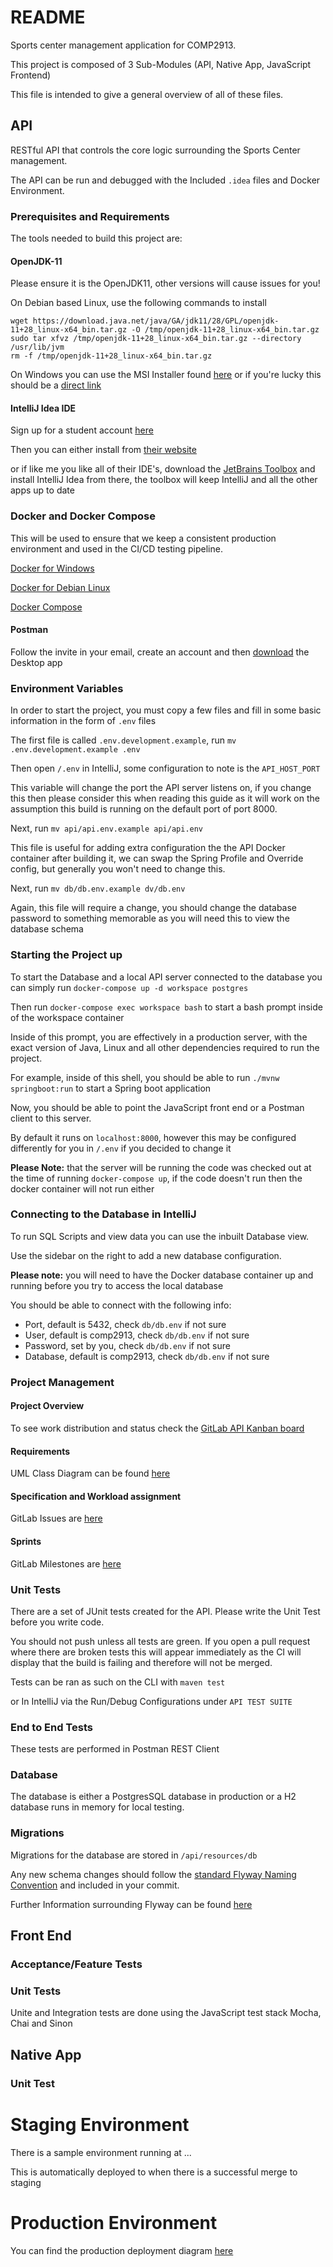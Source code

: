 # README

Sports center management application for COMP2913.

This project is composed of 3 Sub-Modules (API, Native App, JavaScript Frontend)

This file is intended to give a general overview of all of these files.

## API

RESTful API that controls the core logic surrounding the Sports Center management.

The API can be run and debugged with the Included `.idea` files and Docker Environment.

### Prerequisites and Requirements

The tools needed to build this project are:

#### OpenJDK-11

Please ensure it is the OpenJDK11, other versions will cause issues for you!

On Debian based Linux, use the following commands to install

```shell script
wget https://download.java.net/java/GA/jdk11/28/GPL/openjdk-11+28_linux-x64_bin.tar.gz -O /tmp/openjdk-11+28_linux-x64_bin.tar.gz
sudo tar xfvz /tmp/openjdk-11+28_linux-x64_bin.tar.gz --directory /usr/lib/jvm
rm -f /tmp/openjdk-11+28_linux-x64_bin.tar.gz
```

On Windows you can use the MSI Installer found [here](https://developers.redhat.com/products/openjdk/download)
or if you're lucky this should be a [direct link](https://developers.redhat.com/download-manager/file/java-11-openjdk-11.0.6.10-2.windows.redhat.x86_64.msi)


#### IntelliJ Idea IDE

Sign up for a student account [here](https://www.jetbrains.com/student/)

Then you can either install from [their website](https://www.jetbrains.com/idea/)

or if like me you
like all of their IDE's, download the [JetBrains Toolbox](https://www.jetbrains.com/toolbox-app/) and install
IntelliJ Idea from there, the toolbox will keep IntelliJ and all the other apps up to date

### Docker and Docker Compose

This will be used to ensure that we keep a consistent production environment
and used in the CI/CD testing pipeline.

[Docker for Windows](https://docs.docker.com/docker-for-windows/install/)

[Docker for Debian Linux](https://docs.docker.com/install/linux/docker-ce/ubuntu/)

[Docker Compose](https://docs.docker.com/compose/install/)

#### Postman

Follow the invite in your email, create an account and then [download](https://www.postman.com/downloads/) the Desktop app

### Environment Variables

In order to start the project, you must copy a few files and fill in some basic information in the form of `.env` files

The first file is called `.env.development.example`, run `mv .env.development.example .env`

Then open `/.env` in IntelliJ, some configuration to note is the `API_HOST_PORT`

This variable will change the port the API server listens on, if you change this then
please consider this when reading this guide as it will work on the assumption
this build is running on the default port of port 8000.

Next, run `mv api/api.env.example api/api.env`

This file is useful for adding extra configuration the the API Docker container
after building it, we can swap the Spring Profile and Override config, but
generally you won't need to change this.

Next, run `mv db/db.env.example dv/db.env`

Again, this file will require a change, you should change the database
password to something memorable as you will need this to view the database schema

### Starting the Project up

To start the Database and a local API server connected to the database you can simply run `docker-compose up -d workspace postgres`

Then run `docker-compose exec workspace bash` to start a bash prompt inside of the workspace container

Inside of this prompt, you are effectively in a production server, with the exact version of Java, Linux and all other dependencies
required to run the project.

For example, inside of this shell, you should be able to run `./mvnw springboot:run` to start a Spring boot application

Now, you should be able to point the JavaScript front end or a Postman client to this server.

By default it runs on `localhost:8000`, however this may be configured differently for you in `/.env` if you decided to change it

**Please Note:** that the server will be running the code was checked out at the time of running `docker-compose up`, if the code doesn't run then the docker container will not run either

### Connecting to the Database in IntelliJ

To run SQL Scripts and view data you can use the inbuilt Database view.

Use the sidebar on the right to add a new database configuration.

**Please note:** you will need to have the Docker database container up and running before you try to access the local database

You should be able to connect with the following info:
- Port, default is 5432, check `db/db.env` if not sure
- User, default is comp2913, check `db/db.env` if not sure
- Password, set by you, check `db/db.env` if not sure
- Database, default is comp2913, check `db/db.env` if not sure

### Project Management

#### Project Overview

To see work distribution and status check the [GitLab API Kanban board](https://gitlab.com/sgarwood/comp2913-sports-centre-management-project/-/boards/1552867)

#### Requirements

UML Class Diagram can be found [here](https://drive.google.com/drive/folders/1qaHaNSR7rIn5w9SIfkEccdTDHShAKLuu)

#### Specification and Workload assignment

GitLab Issues are [here](https://gitlab.com/sgarwood/comp2913-sports-centre-management-project/issues)

#### Sprints

GitLab Milestones are [here](https://gitlab.com/sgarwood/comp2913-sports-centre-management-project/-/milestones)

### Unit Tests

There are a set of JUnit tests created for the API. Please write the Unit Test before you write code.

You should not push unless all tests are green. If you open a pull request where there are broken tests
this will appear immediately as the CI will display that the build is failing and therefore will not be
merged.

Tests can be ran as such on the CLI with `maven test`

or In IntelliJ via the Run/Debug Configurations under `API TEST SUITE`

### End to End Tests

These tests are performed in Postman REST Client

### Database

The database is either a PostgresSQL database in production or a H2 database runs in memory for
local testing.

### Migrations

Migrations for the database are stored in `/api/resources/db`

Any new schema changes should follow the [standard Flyway Naming Convention](https://flywaydb.org/documentation/migrations#naming) and included in your commit.

Further Information surrounding Flyway can be found [here](https://flywaydb.org/documentation/migrations#overview)


## Front End

### Acceptance/Feature Tests

### Unit Tests

Unite and Integration tests are done using the JavaScript test stack Mocha, Chai and Sinon

## Native App


### Unit Test



# Staging Environment

There is a sample environment running at ...

This is automatically deployed to when there is a successful merge to staging

# Production Environment

You can find the production deployment diagram [here](https://www.draw.io/#G1YYV0_hLkMsQqtDgw5gjmA94cBizx8cLn)
